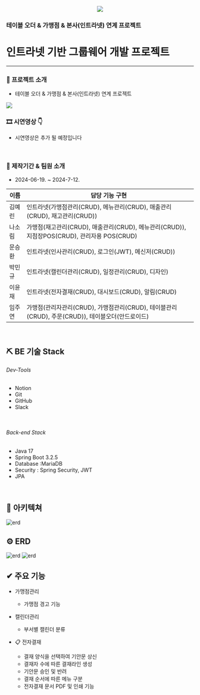 <p align="center">
 <img src="https://github.com/user-attachments/assets/a55ea178-b842-4e38-8e87-2dc637784dcd">
</p>
 <h3> 테이블 오더 & 가맹점 & 본사(인트라넷) 연계 프로젝트 </h3></div>
<div align="center"></div>

# 인트라넷 기반 그룹웨어 개발 프로젝트

---
### 📌 프로젝트 소개
- 테이블 오더 & 가맹점 & 본사(인트라넷) 연계 프로젝트
<img src="https://github.com/user-attachments/assets/1b67fd3e-e3c3-44f9-898b-647b1deed0cb" >


### 🎞 시연영상 👇
- 시연영상은 추가 될 예정입니다
 
<br>

### 📰 제작기간 & 팀원 소개
- 2024-06-19. ~ 2024-7-12.

|이름| 담당 기능 구현                                                                         |
|------|----------------------------------------------------------------------------------|
|김예린| 인트라넷(가맹점관리(CRUD), 메뉴관리(CRUD), 매출관리(CRUD), 재고관리(CRUD))                |
|나소림| 가맹점(재고관리(CRUD), 매출관리(CRUD), 메뉴관리(CRUD)), 지점장POS(CRUD), 관리자용 POS(CRUD)        |
|문승환| 인트라넷(인사관리(CRUD), 로그인(JWT), 메신저(CRUD)) |
|박민규| 인트라넷(캘린더관리(CRUD), 일정관리(CRUD), 디자인) |
|이윤재| 인트라넷(전자결재(CRUD), 대시보드(CRUD), 알림(CRUD) |
|임주연| 가맹점(관리자관리(CRUD), 가맹점관리(CRUD), 테이블관리(CRUD), 주문(CRUD)), 테이블오더(안드로이드) |

<br>

## ⛏ BE 기술 Stack

###### Dev-Tools
- Notion
- Git
- GitHub
- Slack

<br>

###### Back-end Stack
- Java 17
- Spring Boot 3.2.5
- Database :MariaDB
- Security : Spring Security, JWT
- JPA

<br>

## 🌸 아키텍쳐

<img alt="erd" src="https://github.com/user-attachments/assets/1e4359ca-7a5e-49bf-80da-5d4995a1affb">
<br>

## ⚙️ ERD

<img alt="erd" src="https://github.com/user-attachments/assets/16572375-ebf6-45c8-910f-6a9b87de3af1">
<img alt="erd" src="https://github.com/user-attachments/assets/189eea46-a248-4e98-9ad1-837971d770ab">
<br>

## ✔ 주요 기능

- 가맹점관리
  - 가맹점 경고 기능

- 캘린더관리
  - 부서별 캘린더 분류


- 📋 전자결재
  - 결재 양식을 선택하여 기안문 상신
  - 결재자 수에 따른 결재라인 생성
  - 기안문 승인 및 반려
  - 결재 순서에 따른 메뉴 구분
  - 전자결재 문서 PDF 및 인쇄 기능
<br>
